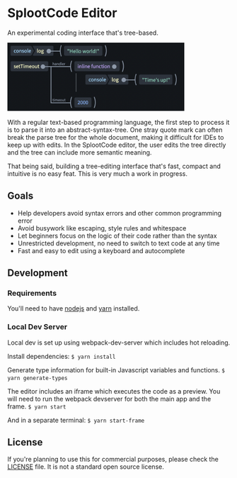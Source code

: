 # SplootCode Editor
An experimental coding interface that's tree-based.

<img src="screenshot1.png" alt="Screenshot of SplootCode example" width="400">

With a regular text-based programming language, the first step to process it is to parse it into an abstract-syntax-tree.
One stray quote mark can often break the parse tree for the whole document, making it difficult for IDEs to keep up with edits.
In the SplootCode editor, the user edits the tree directly and the tree can include more semantic meaning.

That being said, building a tree-editing interface that's fast, compact and intuitive is no easy feat. This is very much a work in progress.

## Goals
 * Help developers avoid syntax errors and other common programming error
 * Avoid busywork like escaping, style rules and whitespace
 * Let beginners focus on the logic of their code rather than the syntax
 * Unrestricted development, no need to switch to text code at any time
 * Fast and easy to edit using a keyboard and autocomplete

## Development
### Requirements
You'll need to have [nodejs](https://nodejs.org/) and [yarn](https://yarnpkg.com/) installed.

### Local Dev Server
Local dev is set up using webpack-dev-server which includes hot reloading.

Install dependencies:
```$ yarn install```

Generate type information for built-in Javascript variables and functions.
```$ yarn generate-types```

The editor includes an iframe which executes the code as a preview.
You will need to run the webpack devserver for both the main app and the frame.
```$ yarn start```

And in a separate terminal:
```$ yarn start-frame```

## License
If you're planning to use this for commercial purposes, please check the [LICENSE](LICENSE) file. It is not a standard open source license.
